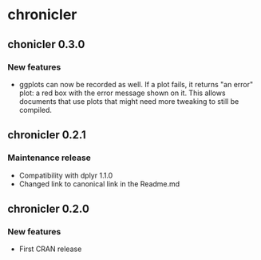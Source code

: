 # chronicler

## chonicler 0.3.0

### New features

- ggplots can now be recorded as well. If a plot fails, it returns "an error" plot: a red box with the error message shown on it.
  This allows documents that use plots that might need more tweaking to still be compiled.

## chronicler 0.2.1

### Maintenance release

* Compatibility with dplyr 1.1.0
* Changed link to canonical link in the Readme.md

## chronicler 0.2.0

### New features

* First CRAN release
